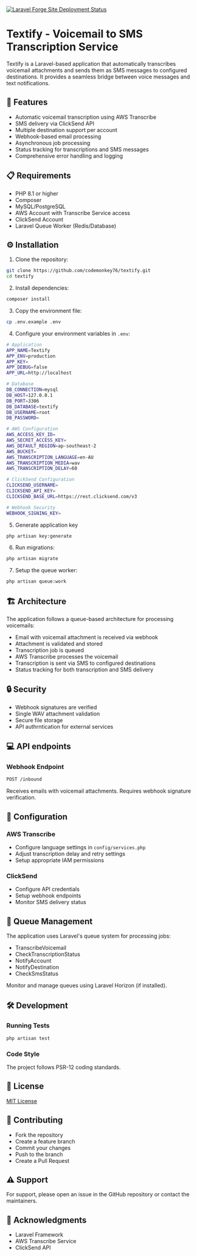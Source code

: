[![Laravel Forge Site Deployment Status](https://img.shields.io/endpoint?url=https%3A%2F%2Fforge.laravel.com%2Fsite-badges%2Feea46f7e-aabb-45b1-b4b0-3916941e466a%3Fdate%3D1%26label%3D1%26commit%3D1&style=plastic)](https://forge.laravel.com/servers/836870/sites/2600873)

# Textify - Voicemail to SMS Transcription Service

Textify is a Laravel-based application that automatically transcribes voicemail attachments and sends them as SMS messages to configured destinations. It provides a seamless bridge between voice messages and text notifications.

## 🚀 Features

- Automatic voicemail transcription using AWS Transcribe
- SMS delivery via ClickSend API
- Multiple destination support per account
- Webhook-based email processing
- Asynchronous job processing
- Status tracking for transcriptions and SMS messages
- Comprehensive error handling and logging

## 📋 Requirements

- PHP 8.1 or higher
- Composer
- MySQL/PostgreSQL
- AWS Account with Transcribe Service access
- ClickSend Account
- Laravel Queue Worker (Redis/Database)

## ⚙️ Installation

1. Clone the repository:
```bash
git clone https://github.com/codemonkey76/textify.git
cd textify
```

2. Install dependencies:
```bash
composer install
```

3. Copy the environment file:
```bash
cp .env.example .env
```

4. Configure your environment variables in `.env`:
```bash
# Application
APP_NAME=Textify
APP_ENV=production
APP_KEY=
APP_DEBUG=false
APP_URL=http://localhost

# Database
DB_CONNECTION=mysql
DB_HOST=127.0.0.1
DB_PORT=3306
DB_DATABASE=textify
DB_USERNAME=root
DB_PASSWORD=

# AWS Configuration
AWS_ACCESS_KEY_ID=
AWS_SECRET_ACCESS_KEY=
AWS_DEFAULT_REGION=ap-southeast-2
AWS_BUCKET=
AWS_TRANSCRIPTION_LANGUAGE=en-AU
AWS_TRANSCRIPTION_MEDIA=wav
AWS_TRANSCRIPTION_DELAY=60

# ClickSend Configuration
CLICKSEND_USERNAME=
CLICKSEND_API_KEY=
CLICKSEND_BASE_URL=https://rest.clicksend.com/v3

# Webhook Security
WEBHOOK_SIGNING_KEY=
```

5. Generate application key
```bash
php artisan key:generate
```

6. Run migrations:
```bash
php artisan migrate
```

7. Setup the queue worker:
```bash
php artisan queue:work
```

## 🏗️ Architecture

The application follows a queue-based architecture for processing voicemails:

- Email with voicemail attachment is received via webhook
- Attachment is validated and stored
- Transcription job is queued
- AWS Transcribe processes the voicemail
- Transcription is sent via SMS to configured destinations
- Status tracking for both transcription and SMS delivery

## 🔒 Security

- Webhook signatures are verified
- Single WAV attachment validation
- Secure file storage
- API authrntication for external services

## 💻 API endpoints

### Webhook Endpoint
```bash
POST /inbound
```

Receives emails with voicemail attachments. Requires webhook signature verification.

## 🔧 Configuration

### AWS Transcribe

- Configure language settings in `config/services.php`
- Adjust transcription delay and retry settings
- Setup appropriate IAM permissions

### ClickSend

- Configure API credentials
- Setup webhook endpoints
- Monitor SMS delivery status

## 📝 Queue Management

The application uses Laravel's queue system for processing jobs:

- TranscribeVoicemail
- CheckTranscriptionStatus
- NotifyAccount
- NotifyDestination
- CheckSmsStatus

Monitor and manage queues using Laravel Horizon (if installed).

## 🛠️ Development

### Running Tests

```bash
php artisan test
```

### Code Style

The project follows PSR-12 coding standards.

## 📄 License

[MIT License](/LICENSE)

## 👥 Contributing

- Fork the repository
- Create a feature branch
- Commit your changes
- Push to the branch
- Create a Pull Request

## ⚠️ Support

For support, please open an issue in the GitHub repository or contact the maintainers.

## 🙏 Acknowledgments

- Laravel Framework
- AWS Transcribe Service
- ClickSend API

